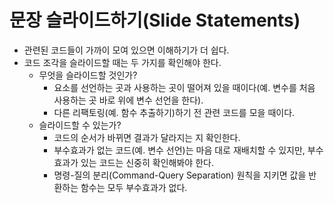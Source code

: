 # 문장 슬라이드하기(Slide Statements)

- 관련된 코드들이 가까이 모여 있으면 이해하기가 더 쉽다.
- 코드 조각을 슬라이드할 때는 두 가지를 확인해야 한다.
  - 무엇을 슬라이드할 것인가?
    - 요소를 선언하는 곳과 사용하는 곳이 떨어져 있을 때이다(예. 변수를 처음 사용하는 곳 바로 위에 변수 선언을 한다).
    - 다른 리팩토링(예. 함수 추출하기)하기 전 관련 코드를 모을 때이다.
  - 슬라이드할 수 있는가?
    - 코드의 순서가 바뀌면 결과가 달라지는 지 확인한다.
    - 부수효과가 없는 코드(예. 변수 선언)는 마음 대로 재배치할 수 있지만, 부수효과가 있는 코드는 신중히 확인해봐야 한다.
    - 명령-질의 분리(Command-Query Separation) 원칙을 지키면 값을 반환하는 함수는 모두 부수효과가 없다.

